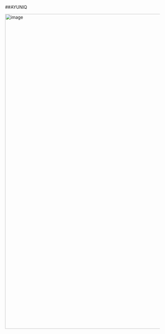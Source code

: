 ##AYUNIQ

<img width="1024" height="1024" alt="image" src="https://github.com/user-attachments/assets/119b3bf3-f38e-40f6-b97c-abe5cf83eac2" />

